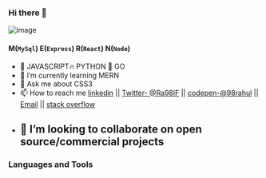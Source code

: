 ### Hi there 👋
![image](https://github.com/98rahul/98rahul/assets/71221556/a2cee8bc-068b-4508-873d-f1ec9820f0a4)
#### M(`MySql`)      E(`Express`)      R(`React`)     N(`Node`)




<!--
**98rahul/98rahul** is a ✨ _special_ ✨ repository because its `README.md` (this file) appears on your GitHub profile.
👯 I’m looking to collaborate on ...
- 🤔 I’m looking for help with ...
Here are some ideas to get you started:
-->
- 🔭  JAVASCRIPT🔥 PYTHON 🐍 GO 
- 🌱 I’m currently learning MERN 
- 💬 Ask me about CSS3
- 📫 How to reach me [linkedin](https://www.linkedin.com/in/rahulmoh-98-63-51-ode/) || [Twitter- @Ra98lF](https://twitter.com/Ra98lF) ||
[codepen-@98rahul](https://codepen.io/98rahul) || [Email](17755nith@gmail.com) || [stack overflow](https://stackoverflow.com/users/19042385/rahul-raj)
 <!-- - 😄 Pronouns softTech
- ⚡ Fun fact Bachelors in Chemical Engineering 
Note:- Lot of private repo--😉😸 -->
-  ## 🏁 I’m looking to collaborate on open source/commercial projects

<!-- <img src="https://github-readme-stats.vercel.app/api?username=98rahul&&show_icons=true&title_color=462525&icon_color=212121&text_color=462525&bg_color=dbdbdb"  /> -->  


### Languages and Tools

